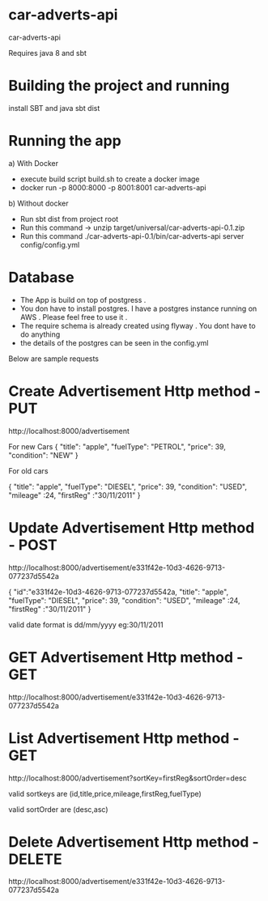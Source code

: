 # car-adverts-api
car-adverts-api


Requires java 8 and sbt


# Building the project and running
install SBT and java
sbt dist

# Running the app

a) With Docker

   * execute build script build.sh to create a docker image
   * docker run -p 8000:8000 -p 8001:8001 car-adverts-api

b) Without docker
   *  Run sbt dist from project root
   * Run this command -> unzip target/universal/car-adverts-api-0.1.zip
   * Run this command ./car-adverts-api-0.1/bin/car-adverts-api server config/config.yml


# Database
* The App is build on top of postgress .
* You don have to install postgres. I have a postgres instance running on AWS . Please feel free to use it .
* The require schema is already created using flyway . You dont have to do anything
* the details of the postgres can be seen in the config.yml

Below are sample requests

# Create Advertisement Http method - PUT

http://localhost:8000/advertisement

For new Cars
{
    "title": "apple",
    "fuelType": "PETROL",
    "price": 39,
    "condition": "NEW"
}

For old cars

{
    "title": "apple",
    "fuelType": "DIESEL",
    "price": 39,
    "condition": "USED",
    "mileage" :24,
    "firstReg" :"30/11/2011"
}


# Update Advertisement Http method - POST

http://localhost:8000/advertisement/e331f42e-10d3-4626-9713-077237d5542a

{
   "id":"e331f42e-10d3-4626-9713-077237d5542a,
    "title": "apple",
    "fuelType": "DIESEL",
    "price": 39,
    "condition": "USED",
    "mileage" :24,
    "firstReg" :"30/11/2011"
}

valid date format is dd/mm/yyyy eg:30/11/2011

# GET Advertisement Http method - GET

http://localhost:8000/advertisement/e331f42e-10d3-4626-9713-077237d5542a


# List Advertisement Http method - GET

http://localhost:8000/advertisement?sortKey=firstReg&sortOrder=desc

valid sortkeys are  (id,title,price,mileage,firstReg,fuelType)

valid sortOrder are (desc,asc)

# Delete Advertisement Http method - DELETE

http://localhost:8000/advertisement/e331f42e-10d3-4626-9713-077237d5542a
